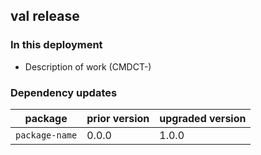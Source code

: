 ## val release

### In this deployment
<!-- List all work that is part of this deployment -->
<!-- - Description of work (CMDCT-<ticket-number>) -->

- Description of work (CMDCT-)

### Dependency updates
<!-- List package updates that are part of this deployment -->

| package | prior version | upgraded version|
|-|-|-|
| `package-name` | 0.0.0 | 1.0.0 |
